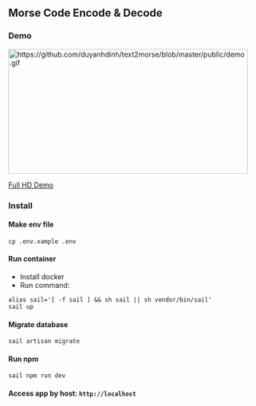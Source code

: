 ## Morse Code Encode & Decode

### Demo
<img src="https://media.giphy.com/media/YWdEYd3oSpyQ6DuvxE/giphy.gif" width="480" height="250" title="https://github.com/duyanhdinh/text2morse/blob/master/public/demo.gif" />

[Full HD Demo](https://github.com/duyanhdinh/text2morse/blob/master/public/demo.gif)

### Install

#### Make env file
```
cp .env.xample .env
```

#### Run container

- Install docker
- Run command:
```
alias sail='[ -f sail ] && sh sail || sh vendor/bin/sail'
sail up
```

#### Migrate database
```
sail artisan migrate
```

#### Run npm
```
sail npm run dev
```

#### Access app by host: `http://localhost`
